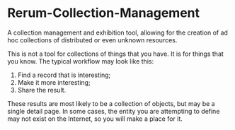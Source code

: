 # Rerum-Collection-Management
A collection management and exhibition tool, allowing for the creation of ad hoc collections of distributed or even unknown resources.

This is not a tool for collections of things that you have. It is for things that you know. 
The typical workflow may look like this:

1. Find a record that is interesting;
2. Make it more interesting;
3. Share the result.

These results are most likely to be a collection of objects, but may be a single detail page. 
In some cases, the entity you are attempting to define may not exist on the Internet, so you will make a place for it.
